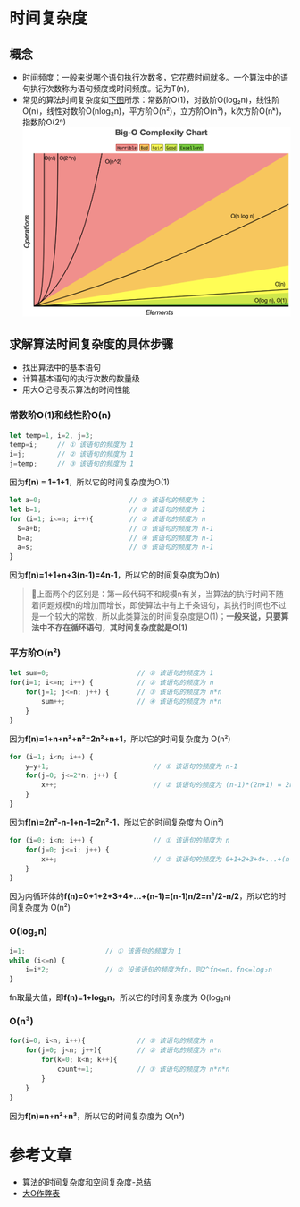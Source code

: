 # 时间复杂度
## 概念
 - 时间频度：一般来说哪个语句执行次数多，它花费时间就多。一个算法中的语句执行次数称为语句频度或时间频度。记为T(n)。
 - 常见的算法时间复杂度如[下图](https://www.bigocheatsheet.com/)所示：常数阶O(1)，对数阶O(log₂n)，线性阶O(n)，线性对数阶O(nlog₂n)，平方阶O(n²)，立方阶O(n³)，k次方阶O(nᵏ)，指数阶O(2ⁿ)
 ![bigO_complexity_chart](./bigO_complexity_chart.png)

## 求解算法时间复杂度的具体步骤
- 找出算法中的基本语句
- 计算基本语句的执行次数的数量级
- 用大O记号表示算法的时间性能

### 常数阶O(1)和线性阶O(n)
```js
let temp=1, i=2, j=3;
temp=i;     // ① 该语句的频度为 1
i=j;        // ② 该语句的频度为 1
j=temp;     // ③ 该语句的频度为 1
```
因为**f(n) = 1+1+1**，所以它的时间复杂度为O(1)
```js
let a=0;                      // ① 该语句的频度为 1
let b=1;                      // ① 该语句的频度为 1
for (i=1; i<=n; i++){         // ② 该语句的频度为 n
  s=a+b;                      // ③ 该语句的频度为 n-1
  b=a;                        // ④ 该语句的频度为 n-1
  a=s;                        // ⑤ 该语句的频度为 n-1
}
```
因为**f(n)=1+1+n+3(n-1)=4n-1**，所以它的时间复杂度为O(n)

> 📌上面两个的区别是：第一段代码不和规模n有关，当算法的执行时间不随着问题规模n的增加而增长，即使算法中有上千条语句，其执行时间也不过是一个较大的常数，所以此类算法的时间复杂度是O(1)；**一般来说，只要算法中不存在循环语句，其时间复杂度就是Ο(1)**

### 平方阶O(n²)
```js
let sum=0;                      // ① 该语句的频度为 1
for(i=1; i<=n; i++) {           // ② 该语句的频度为 n
    for(j=1; j<=n; j++) {       // ③ 该语句的频度为 n*n
        sum++;                  // ④ 该语句的频度为 n*n
    }
}
```
因为**f(n)=1+n+n²+n²=2n²+n+1**，所以它的时间复杂度为 O(n²)

```js
for (i=1; i<n; i++) {
    y=y+1;                          // ① 该语句的频度为 n-1
    for(j=0; j<=2*n; j++) {
        x++;                        // ② 该语句的频度为 (n-1)*(2n+1) = 2n²-n-1
    }
}
```
因为**f(n)=2n²-n-1+n-1=2n²-1**，所以它的时间复杂度为 O(n²)

```js
for (i=0; i<n; i++) {               // ① 该语句的频度为 n
    for(j=0; j<=i; j++) {           
        x++;                        // ② 该语句的频度为 0+1+2+3+4+...+(n-1)=(n-1)n/2   
    }
}
```
因为内循环体的**f(n)=0+1+2+3+4+...+(n-1)=(n-1)n/2=n²/2-n/2**，所以它的时间复杂度为 O(n²)

### O(log₂n)
```js
i=1;                    // ① 该语句的频度为 1
while (i<=n) {
    i=i*2;              // ② 设该语句的频度为fn，则2^fn<=n，fn<=log₂n
}
```
fn取最大值，即**f(n)=1+log₂n**，所以它的时间复杂度为 O(log₂n)

### O(n³) 
```js
for(i=0; i<n; i++){             // ① 该语句的频度为 n
    for(j=0; j<n; j++){         // ② 该语句的频度为 n*n
        for(k=0; k<n; k++){     
            count+=1;           // ③ 该语句的频度为 n*n*n
        }
    }
}
```
因为**f(n)=n+n²+n³**，所以它的时间复杂度为 O(n³)


# 参考文章
- [算法的时间复杂度和空间复杂度-总结](https://blog.csdn.net/zolalad/article/details/11848739)
- [大O作弊表](https://www.bigocheatsheet.com/)

